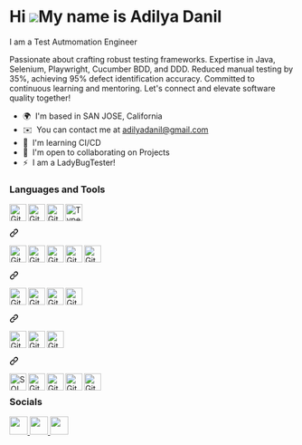 Hi ![](https://user-images.githubusercontent.com/18350557/176309783-0785949b-9127-417c-8b55-ab5a4333674e.gif)My name is Adilya Danil
====================================================================================================================================
I am a Test Autmomation Engineer

Passionate about crafting robust testing frameworks. Expertise in Java, Selenium, Playwright, Cucumber BDD, and DDD. Reduced manual testing by 35%, achieving 95% defect identification accuracy. Committed to continuous learning and mentoring. Let's connect and elevate software quality together! 

* 🌍  I'm based in SAN JOSE, California
* ✉️  You can contact me at [adilyadanil@gmail.com](mailto:adilyadanil@gmail.com)
* 🧠  I'm learning CI/CD
* 🤝  I'm open to collaborating on Projects
* ⚡  I am a LadyBugTester!

### Languages and Tools

<p dir="auto"><a target="_blank" rel="noopener noreferrer nofollow" href="https://camo.githubusercontent.com/973913d161ca9ac03d1e941e3c0a9785dd928059a48274ed2b3ff564b5c564b2/68747470733a2f2f63646e2e6a7364656c6976722e6e65742f67682f64657669636f6e732f64657669636f6e2f69636f6e732f6a6176612f6a6176612d6f726967696e616c2e737667"><img align="left" alt="Git" width="30px" src="https://camo.githubusercontent.com/973913d161ca9ac03d1e941e3c0a9785dd928059a48274ed2b3ff564b5c564b2/68747470733a2f2f63646e2e6a7364656c6976722e6e65742f67682f64657669636f6e732f64657669636f6e2f69636f6e732f6a6176612f6a6176612d6f726967696e616c2e737667" data-canonical-src="https://cdn.jsdelivr.net/gh/devicons/devicon/icons/java/java-original.svg" style="max-width: 100%;"></a></p>
<p dir="auto"><a target="_blank" rel="noopener noreferrer nofollow" href="https://camo.githubusercontent.com/0d5534dd6a655164d3127c270557a5e39450dec8c22f71a9830359b6bd8e749b/68747470733a2f2f63646e2e6a7364656c6976722e6e65742f67682f64657669636f6e732f64657669636f6e2f69636f6e732f707974686f6e2f707974686f6e2d706c61696e2e737667"><img align="left" alt="Git" width="30px" src="https://camo.githubusercontent.com/0d5534dd6a655164d3127c270557a5e39450dec8c22f71a9830359b6bd8e749b/68747470733a2f2f63646e2e6a7364656c6976722e6e65742f67682f64657669636f6e732f64657669636f6e2f69636f6e732f707974686f6e2f707974686f6e2d706c61696e2e737667" data-canonical-src="https://cdn.jsdelivr.net/gh/devicons/devicon/icons/python/python-plain.svg" style="max-width: 100%;"></a></p>
<p dir="auto"><a target="_blank" rel="noopener noreferrer nofollow" href="https://camo.githubusercontent.com/3d0ddeed2c709ed1cbce62a9c624d0f719d5ed695567a2eef03d61a70c7ff336/68747470733a2f2f63646e2e6a7364656c6976722e6e65742f67682f64657669636f6e732f64657669636f6e2f69636f6e732f6a6176617363726970742f6a6176617363726970742d706c61696e2e737667"><img align="left" alt="Git" width="30px" src="https://camo.githubusercontent.com/3d0ddeed2c709ed1cbce62a9c624d0f719d5ed695567a2eef03d61a70c7ff336/68747470733a2f2f63646e2e6a7364656c6976722e6e65742f67682f64657669636f6e732f64657669636f6e2f69636f6e732f6a6176617363726970742f6a6176617363726970742d706c61696e2e737667" data-canonical-src="https://cdn.jsdelivr.net/gh/devicons/devicon/icons/javascript/javascript-plain.svg" style="max-width: 100%;"></a></p>
<p dir="auto">
  <a target="_blank" rel="noopener noreferrer nofollow" href="https://www.typescriptlang.org/">
    <img align="left" alt="TypeScript" width="30px" src="https://cdn.jsdelivr.net/gh/devicons/devicon/icons/typescript/typescript-plain.svg" style="max-width: 100%;">
  </a>
</p>


<div class="markdown-heading" dir="auto"><h3 class="heading-element" dir="auto"> ⠀ </h3><a id="user-content---" class="anchor" aria-label="Permalink:  ⠀ " href="#--"><svg class="octicon octicon-link" viewBox="0 0 16 16" version="1.1" width="16" height="16" aria-hidden="true"><path d="m7.775 3.275 1.25-1.25a3.5 3.5 0 1 1 4.95 4.95l-2.5 2.5a3.5 3.5 0 0 1-4.95 0 .751.751 0 0 1 .018-1.042.751.751 0 0 1 1.042-.018 1.998 1.998 0 0 0 2.83 0l2.5-2.5a2.002 2.002 0 0 0-2.83-2.83l-1.25 1.25a.751.751 0 0 1-1.042-.018.751.751 0 0 1-.018-1.042Zm-4.69 9.64a1.998 1.998 0 0 0 2.83 0l1.25-1.25a.751.751 0 0 1 1.042.018.751.751 0 0 1 .018 1.042l-1.25 1.25a3.5 3.5 0 1 1-4.95-4.95l2.5-2.5a3.5 3.5 0 0 1 4.95 0 .751.751 0 0 1-.018 1.042.751.751 0 0 1-1.042.018 1.998 1.998 0 0 0-2.83 0l-2.5 2.5a1.998 1.998 0 0 0 0 2.83Z"></path></svg></a></div>
<p dir="auto"><a target="_blank" rel="noopener noreferrer nofollow" href="https://camo.githubusercontent.com/41d87ee17396daf58a6f69ce5322a9c917eb71507026bab98fa1bbf013dd94ff/68747470733a2f2f63646e2e6a7364656c6976722e6e65742f67682f64657669636f6e732f64657669636f6e406c61746573742f69636f6e732f637563756d6265722f637563756d6265722d706c61696e2e737667"><img align="left" alt="Git" width="30px" src="https://camo.githubusercontent.com/41d87ee17396daf58a6f69ce5322a9c917eb71507026bab98fa1bbf013dd94ff/68747470733a2f2f63646e2e6a7364656c6976722e6e65742f67682f64657669636f6e732f64657669636f6e406c61746573742f69636f6e732f637563756d6265722f637563756d6265722d706c61696e2e737667" data-canonical-src="https://cdn.jsdelivr.net/gh/devicons/devicon@latest/icons/cucumber/cucumber-plain.svg" style="max-width: 100%;"></a></p>
<p dir="auto"><a target="_blank" rel="noopener noreferrer nofollow" href="https://camo.githubusercontent.com/96140b38d94196bf220e0e0af539b65416d7641919914362f9353e8feff380e4/68747470733a2f2f63646e2e6a7364656c6976722e6e65742f67682f64657669636f6e732f64657669636f6e406c61746573742f69636f6e732f73656c656e69756d2f73656c656e69756d2d6f726967696e616c2e737667"><img align="left" alt="Git" width="30px" src="https://camo.githubusercontent.com/96140b38d94196bf220e0e0af539b65416d7641919914362f9353e8feff380e4/68747470733a2f2f63646e2e6a7364656c6976722e6e65742f67682f64657669636f6e732f64657669636f6e406c61746573742f69636f6e732f73656c656e69756d2f73656c656e69756d2d6f726967696e616c2e737667" data-canonical-src="https://cdn.jsdelivr.net/gh/devicons/devicon@latest/icons/selenium/selenium-original.svg" style="max-width: 100%;"></a></p>
<p dir="auto"><a target="_blank" rel="noopener noreferrer nofollow" href="https://camo.githubusercontent.com/3aad7b327821eef0a5a8862c5b251fa89bbeb49543ddde9df7479f80362bf84d/68747470733a2f2f63646e2e6a7364656c6976722e6e65742f67682f64657669636f6e732f64657669636f6e406c61746573742f69636f6e732f706c61797772696768742f706c61797772696768742d6f726967696e616c2e737667"><img align="left" alt="Git" width="30px" src="https://camo.githubusercontent.com/3aad7b327821eef0a5a8862c5b251fa89bbeb49543ddde9df7479f80362bf84d/68747470733a2f2f63646e2e6a7364656c6976722e6e65742f67682f64657669636f6e732f64657669636f6e406c61746573742f69636f6e732f706c61797772696768742f706c61797772696768742d6f726967696e616c2e737667" data-canonical-src="https://cdn.jsdelivr.net/gh/devicons/devicon@latest/icons/playwright/playwright-original.svg" style="max-width: 100%;"></a></p>
<p dir="auto"><a target="_blank" rel="noopener noreferrer nofollow" href="https://camo.githubusercontent.com/f1b14f5a8aae532ee35a8f5a3560223f34dfa259c36c85274f4dcca6ea126531/68747470733a2f2f63646e2e6a7364656c6976722e6e65742f67682f64657669636f6e732f64657669636f6e406c61746573742f69636f6e732f6b61726174656c6162732f6b61726174656c6162732d6f726967696e616c2e737667"><img align="left" alt="Git" width="30px" src="https://camo.githubusercontent.com/f1b14f5a8aae532ee35a8f5a3560223f34dfa259c36c85274f4dcca6ea126531/68747470733a2f2f63646e2e6a7364656c6976722e6e65742f67682f64657669636f6e732f64657669636f6e406c61746573742f69636f6e732f6b61726174656c6162732f6b61726174656c6162732d6f726967696e616c2e737667" data-canonical-src="https://cdn.jsdelivr.net/gh/devicons/devicon@latest/icons/karatelabs/karatelabs-original.svg" style="max-width: 100%;"></a></p>
<p dir="auto"><a target="_blank" rel="noopener noreferrer nofollow" href="https://camo.githubusercontent.com/fd122f381b82d52b429276de98cb444cc886ca22a9be231cf3dd9fdc70dd4ad5/68747470733a2f2f63646e2e6a7364656c6976722e6e65742f67682f64657669636f6e732f64657669636f6e406c61746573742f69636f6e732f63797072657373696f2f63797072657373696f2d6f726967696e616c2e737667"><img align="left" alt="Git" width="30px" src="https://camo.githubusercontent.com/fd122f381b82d52b429276de98cb444cc886ca22a9be231cf3dd9fdc70dd4ad5/68747470733a2f2f63646e2e6a7364656c6976722e6e65742f67682f64657669636f6e732f64657669636f6e406c61746573742f69636f6e732f63797072657373696f2f63797072657373696f2d6f726967696e616c2e737667" data-canonical-src="https://cdn.jsdelivr.net/gh/devicons/devicon@latest/icons/cypressio/cypressio-original.svg" style="max-width: 100%;"></a></p>

<div class="markdown-heading" dir="auto"><h3 class="heading-element" dir="auto"> ⠀ </h3><a id="user-content----1" class="anchor" aria-label="Permalink:  ⠀ " href="#---1"><svg class="octicon octicon-link" viewBox="0 0 16 16" version="1.1" width="16" height="16" aria-hidden="true"><path d="m7.775 3.275 1.25-1.25a3.5 3.5 0 1 1 4.95 4.95l-2.5 2.5a3.5 3.5 0 0 1-4.95 0 .751.751 0 0 1 .018-1.042.751.751 0 0 1 1.042-.018 1.998 1.998 0 0 0 2.83 0l2.5-2.5a2.002 2.002 0 0 0-2.83-2.83l-1.25 1.25a.751.751 0 0 1-1.042-.018.751.751 0 0 1-.018-1.042Zm-4.69 9.64a1.998 1.998 0 0 0 2.83 0l1.25-1.25a.751.751 0 0 1 1.042.018.751.751 0 0 1 .018 1.042l-1.25 1.25a3.5 3.5 0 1 1-4.95-4.95l2.5-2.5a3.5 3.5 0 0 1 4.95 0 .751.751 0 0 1-.018 1.042.751.751 0 0 1-1.042.018 1.998 1.998 0 0 0-2.83 0l-2.5 2.5a1.998 1.998 0 0 0 0 2.83Z"></path></svg></a></div>
<p dir="auto"><a target="_blank" rel="noopener noreferrer nofollow" href="https://camo.githubusercontent.com/bbcf7f21beff42ef6ff1581325d63f9e943017fb2a5612ae58682b263688328e/68747470733a2f2f63646e2e6a7364656c6976722e6e65742f67682f64657669636f6e732f64657669636f6e406c61746573742f69636f6e732f6a656e6b696e732f6a656e6b696e732d6f726967696e616c2e737667"><img align="left" alt="Git" width="30px" src="https://camo.githubusercontent.com/bbcf7f21beff42ef6ff1581325d63f9e943017fb2a5612ae58682b263688328e/68747470733a2f2f63646e2e6a7364656c6976722e6e65742f67682f64657669636f6e732f64657669636f6e406c61746573742f69636f6e732f6a656e6b696e732f6a656e6b696e732d6f726967696e616c2e737667" data-canonical-src="https://cdn.jsdelivr.net/gh/devicons/devicon@latest/icons/jenkins/jenkins-original.svg" style="max-width: 100%;"></a></p>
<p dir="auto"><a target="_blank" rel="noopener noreferrer nofollow" href="https://camo.githubusercontent.com/38827655e1ae0e1518d635ad89e8aa46b7f977c795952245c36a2d58064f1803/68747470733a2f2f63646e2e6a7364656c6976722e6e65742f67682f64657669636f6e732f64657669636f6e2f69636f6e732f6769742f6769742d6f726967696e616c2e737667"><img align="left" alt="Git" width="30px" src="https://camo.githubusercontent.com/38827655e1ae0e1518d635ad89e8aa46b7f977c795952245c36a2d58064f1803/68747470733a2f2f63646e2e6a7364656c6976722e6e65742f67682f64657669636f6e732f64657669636f6e2f69636f6e732f6769742f6769742d6f726967696e616c2e737667" data-canonical-src="https://cdn.jsdelivr.net/gh/devicons/devicon/icons/git/git-original.svg" style="max-width: 100%;"></a></p>
<p dir="auto"><a target="_blank" rel="noopener noreferrer nofollow" href="https://camo.githubusercontent.com/e245c978ad271d30dcbfa637b0aad42d3532c5fa467a778e01c2210ed6c5ef81/68747470733a2f2f63646e2e6a7364656c6976722e6e65742f67682f64657669636f6e732f64657669636f6e2f69636f6e732f6769746875622f6769746875622d6f726967696e616c2e737667"><img align="left" alt="GitHub" width="30px" src="https://camo.githubusercontent.com/e245c978ad271d30dcbfa637b0aad42d3532c5fa467a778e01c2210ed6c5ef81/68747470733a2f2f63646e2e6a7364656c6976722e6e65742f67682f64657669636f6e732f64657669636f6e2f69636f6e732f6769746875622f6769746875622d6f726967696e616c2e737667" data-canonical-src="https://cdn.jsdelivr.net/gh/devicons/devicon/icons/github/github-original.svg" style="max-width: 100%;"></a></p>
<p dir="auto"><a target="_blank" rel="noopener noreferrer nofollow" href="https://camo.githubusercontent.com/241b7e8f9363143625520cc2f46f904d5ca9033098c77fc14a47661a30d43998/68747470733a2f2f63646e2e6a7364656c6976722e6e65742f67682f64657669636f6e732f64657669636f6e406c61746573742f69636f6e732f616d617a6f6e77656273657276696365732f616d617a6f6e77656273657276696365732d6f726967696e616c2d776f72646d61726b2e737667"><img align="left" alt="Git" width="30px" src="https://camo.githubusercontent.com/241b7e8f9363143625520cc2f46f904d5ca9033098c77fc14a47661a30d43998/68747470733a2f2f63646e2e6a7364656c6976722e6e65742f67682f64657669636f6e732f64657669636f6e406c61746573742f69636f6e732f616d617a6f6e77656273657276696365732f616d617a6f6e77656273657276696365732d6f726967696e616c2d776f72646d61726b2e737667" data-canonical-src="https://cdn.jsdelivr.net/gh/devicons/devicon@latest/icons/amazonwebservices/amazonwebservices-original-wordmark.svg" style="max-width: 100%;"></a></p>
<div class="markdown-heading" dir="auto"><h3 class="heading-element" dir="auto"> ⠀ </h3><a id="user-content----2" class="anchor" aria-label="Permalink:  ⠀ " href="#---2"><svg class="octicon octicon-link" viewBox="0 0 16 16" version="1.1" width="16" height="16" aria-hidden="true"><path d="m7.775 3.275 1.25-1.25a3.5 3.5 0 1 1 4.95 4.95l-2.5 2.5a3.5 3.5 0 0 1-4.95 0 .751.751 0 0 1 .018-1.042.751.751 0 0 1 1.042-.018 1.998 1.998 0 0 0 2.83 0l2.5-2.5a2.002 2.002 0 0 0-2.83-2.83l-1.25 1.25a.751.751 0 0 1-1.042-.018.751.751 0 0 1-.018-1.042Zm-4.69 9.64a1.998 1.998 0 0 0 2.83 0l1.25-1.25a.751.751 0 0 1 1.042.018.751.751 0 0 1 .018 1.042l-1.25 1.25a3.5 3.5 0 1 1-4.95-4.95l2.5-2.5a3.5 3.5 0 0 1 4.95 0 .751.751 0 0 1-.018 1.042.751.751 0 0 1-1.042.018 1.998 1.998 0 0 0-2.83 0l-2.5 2.5a1.998 1.998 0 0 0 0 2.83Z"></path></svg></a></div>
<p dir="auto"><a target="_blank" rel="noopener noreferrer nofollow" href="https://camo.githubusercontent.com/36dfc977e8aec295e2c183030c2af3cb06ba50117998aac27e447307dab9067a/68747470733a2f2f63646e2e6a7364656c6976722e6e65742f67682f64657669636f6e732f64657669636f6e406c61746573742f69636f6e732f696e74656c6c696a2f696e74656c6c696a2d6f726967696e616c2e737667"><img align="left" alt="Git" width="30px" src="https://camo.githubusercontent.com/36dfc977e8aec295e2c183030c2af3cb06ba50117998aac27e447307dab9067a/68747470733a2f2f63646e2e6a7364656c6976722e6e65742f67682f64657669636f6e732f64657669636f6e406c61746573742f69636f6e732f696e74656c6c696a2f696e74656c6c696a2d6f726967696e616c2e737667" data-canonical-src="https://cdn.jsdelivr.net/gh/devicons/devicon@latest/icons/intellij/intellij-original.svg" style="max-width: 100%;"></a></p>
<p dir="auto"><a target="_blank" rel="noopener noreferrer nofollow" href="https://camo.githubusercontent.com/173a105160675554870ede1b64fa833abecd95a7eca7777b63a9f8df1287e5e0/68747470733a2f2f63646e2e6a7364656c6976722e6e65742f67682f64657669636f6e732f64657669636f6e406c61746573742f69636f6e732f7673636f64652f7673636f64652d6f726967696e616c2d776f72646d61726b2e737667"><img align="left" alt="Git" width="30px" src="https://camo.githubusercontent.com/173a105160675554870ede1b64fa833abecd95a7eca7777b63a9f8df1287e5e0/68747470733a2f2f63646e2e6a7364656c6976722e6e65742f67682f64657669636f6e732f64657669636f6e406c61746573742f69636f6e732f7673636f64652f7673636f64652d6f726967696e616c2d776f72646d61726b2e737667" data-canonical-src="https://cdn.jsdelivr.net/gh/devicons/devicon@latest/icons/vscode/vscode-original-wordmark.svg" style="max-width: 100%;"></a></p>
<p dir="auto"><a target="_blank" rel="noopener noreferrer nofollow" href="https://camo.githubusercontent.com/0425687c6e528926bf1d4471499ef8b468b9f877e1490b64212b9543e07f3cb5/68747470733a2f2f63646e2e6a7364656c6976722e6e65742f67682f64657669636f6e732f64657669636f6e406c61746573742f69636f6e732f6d6176656e2f6d6176656e2d6f726967696e616c2e737667"><img align="left" alt="Git" width="30px" src="https://camo.githubusercontent.com/0425687c6e528926bf1d4471499ef8b468b9f877e1490b64212b9543e07f3cb5/68747470733a2f2f63646e2e6a7364656c6976722e6e65742f67682f64657669636f6e732f64657669636f6e406c61746573742f69636f6e732f6d6176656e2f6d6176656e2d6f726967696e616c2e737667" data-canonical-src="https://cdn.jsdelivr.net/gh/devicons/devicon@latest/icons/maven/maven-original.svg" style="max-width: 100%;"></a></p>
<div class="markdown-heading" dir="auto"><h3 class="heading-element" dir="auto"> ⠀ </h3><a id="user-content----3" class="anchor" aria-label="Permalink:  ⠀ " href="#---3"><svg class="octicon octicon-link" viewBox="0 0 16 16" version="1.1" width="16" height="16" aria-hidden="true"><path d="m7.775 3.275 1.25-1.25a3.5 3.5 0 1 1 4.95 4.95l-2.5 2.5a3.5 3.5 0 0 1-4.95 0 .751.751 0 0 1 .018-1.042.751.751 0 0 1 1.042-.018 1.998 1.998 0 0 0 2.83 0l2.5-2.5a2.002 2.002 0 0 0-2.83-2.83l-1.25 1.25a.751.751 0 0 1-1.042-.018.751.751 0 0 1-.018-1.042Zm-4.69 9.64a1.998 1.998 0 0 0 2.83 0l1.25-1.25a.751.751 0 0 1 1.042.018.751.751 0 0 1 .018 1.042l-1.25 1.25a3.5 3.5 0 1 1-4.95-4.95l2.5-2.5a3.5 3.5 0 0 1 4.95 0 .751.751 0 0 1-.018 1.042.751.751 0 0 1-1.042.018 1.998 1.998 0 0 0-2.83 0l-2.5 2.5a1.998 1.998 0 0 0 0 2.83Z"></path></svg></a></div>
<p dir="auto"><a target="_blank" rel="noopener noreferrer nofollow" href="https://camo.githubusercontent.com/00467f36bed2b9ff1a0e4e88705c104cf191d2a0d2fd8f6237ec6b2ad20549de/68747470733a2f2f63646e2e6a7364656c6976722e6e65742f67682f64657669636f6e732f64657669636f6e406c61746573742f69636f6e732f617a75726573716c64617461626173652f617a75726573716c64617461626173652d6f726967696e616c2e737667"><img align="left" alt="SQL" width="30px" src="https://camo.githubusercontent.com/00467f36bed2b9ff1a0e4e88705c104cf191d2a0d2fd8f6237ec6b2ad20549de/68747470733a2f2f63646e2e6a7364656c6976722e6e65742f67682f64657669636f6e732f64657669636f6e406c61746573742f69636f6e732f617a75726573716c64617461626173652f617a75726573716c64617461626173652d6f726967696e616c2e737667" data-canonical-src="https://cdn.jsdelivr.net/gh/devicons/devicon@latest/icons/azuresqldatabase/azuresqldatabase-original.svg" style="max-width: 100%;"></a></p>
<p dir="auto"><a target="_blank" rel="noopener noreferrer nofollow" href="https://camo.githubusercontent.com/ad52d5d44062105519ff4557761c41286529f9c1da0ff49631c9b2de427095a3/68747470733a2f2f63646e2e6a7364656c6976722e6e65742f67682f64657669636f6e732f64657669636f6e406c61746573742f69636f6e732f6f7261636c652f6f7261636c652d6f726967696e616c2e737667"><img align="left" alt="Git" width="30px" src="https://camo.githubusercontent.com/ad52d5d44062105519ff4557761c41286529f9c1da0ff49631c9b2de427095a3/68747470733a2f2f63646e2e6a7364656c6976722e6e65742f67682f64657669636f6e732f64657669636f6e406c61746573742f69636f6e732f6f7261636c652f6f7261636c652d6f726967696e616c2e737667" data-canonical-src="https://cdn.jsdelivr.net/gh/devicons/devicon@latest/icons/oracle/oracle-original.svg" style="max-width: 100%;"></a></p>
<p dir="auto"><a target="_blank" rel="noopener noreferrer nofollow" href="https://camo.githubusercontent.com/02eacae6e72b013b05a65eec18937da4e03c46749df13e978af9d7e094c93f01/68747470733a2f2f63646e2e6a7364656c6976722e6e65742f67682f64657669636f6e732f64657669636f6e406c61746573742f69636f6e732f6d7973716c2f6d7973716c2d6f726967696e616c2d776f72646d61726b2e737667"><img align="left" alt="Git" width="30px" src="https://camo.githubusercontent.com/02eacae6e72b013b05a65eec18937da4e03c46749df13e978af9d7e094c93f01/68747470733a2f2f63646e2e6a7364656c6976722e6e65742f67682f64657669636f6e732f64657669636f6e406c61746573742f69636f6e732f6d7973716c2f6d7973716c2d6f726967696e616c2d776f72646d61726b2e737667" data-canonical-src="https://cdn.jsdelivr.net/gh/devicons/devicon@latest/icons/mysql/mysql-original-wordmark.svg" style="max-width: 100%;"></a></p>
<p dir="auto"><a target="_blank" rel="noopener noreferrer nofollow" href="https://camo.githubusercontent.com/f1fa64232471f04ca1bf239bf56c843ded172b773831349b78134facecb1786f/68747470733a2f2f63646e2e6a7364656c6976722e6e65742f67682f64657669636f6e732f64657669636f6e406c61746573742f69636f6e732f706f737467726573716c2f706f737467726573716c2d6f726967696e616c2d776f72646d61726b2e737667"><img align="left" alt="Git" width="30px" src="https://camo.githubusercontent.com/f1fa64232471f04ca1bf239bf56c843ded172b773831349b78134facecb1786f/68747470733a2f2f63646e2e6a7364656c6976722e6e65742f67682f64657669636f6e732f64657669636f6e406c61746573742f69636f6e732f706f737467726573716c2f706f737467726573716c2d6f726967696e616c2d776f72646d61726b2e737667" data-canonical-src="https://cdn.jsdelivr.net/gh/devicons/devicon@latest/icons/postgresql/postgresql-original-wordmark.svg" style="max-width: 100%;"></a></p>
<p dir="auto"><a target="_blank" rel="noopener noreferrer nofollow" href="https://camo.githubusercontent.com/bc9210d3d2adca1a24e793317bb272044fb0be26ee5889f331ce020e94871c81/68747470733a2f2f63646e2e6a7364656c6976722e6e65742f67682f64657669636f6e732f64657669636f6e406c61746573742f69636f6e732f73716c6974652f73716c6974652d6f726967696e616c2d776f72646d61726b2e737667"><img align="left" alt="Git" width="30px" src="https://camo.githubusercontent.com/bc9210d3d2adca1a24e793317bb272044fb0be26ee5889f331ce020e94871c81/68747470733a2f2f63646e2e6a7364656c6976722e6e65742f67682f64657669636f6e732f64657669636f6e406c61746573742f69636f6e732f73716c6974652f73716c6974652d6f726967696e616c2d776f72646d61726b2e737667" data-canonical-src="https://cdn.jsdelivr.net/gh/devicons/devicon@latest/icons/sqlite/sqlite-original-wordmark.svg" style="max-width: 100%;"></a>
</p>
<br>
</article>
</div>
</div>





### Socials

<p align="left"> <a href="https://discord.com/users/aridan3213" target="_blank" rel="noreferrer"> <picture> <source media="(prefers-color-scheme: dark)" srcset="https://raw.githubusercontent.com/danielcranney/readme-generator/main/public/icons/socials/discord-dark.svg" /> <source media="(prefers-color-scheme: light)" srcset="https://raw.githubusercontent.com/danielcranney/readme-generator/main/public/icons/socials/discord.svg" /> <img src="https://raw.githubusercontent.com/danielcranney/readme-generator/main/public/icons/socials/discord.svg" width="32" height="32" /> </picture> </a> <a href="https://www.github.com/adilyadanil" target="_blank" rel="noreferrer"> <picture> <source media="(prefers-color-scheme: dark)" srcset="https://raw.githubusercontent.com/danielcranney/readme-generator/main/public/icons/socials/github-dark.svg" /> <source media="(prefers-color-scheme: light)" srcset="https://raw.githubusercontent.com/danielcranney/readme-generator/main/public/icons/socials/github.svg" /> <img src="https://raw.githubusercontent.com/danielcranney/readme-generator/main/public/icons/socials/github.svg" width="32" height="32" /> </picture> </a> <a href="https://www.linkedin.com/in/adilyadanil" target="_blank" rel="noreferrer"> <picture> <source media="(prefers-color-scheme: dark)" srcset="https://raw.githubusercontent.com/danielcranney/readme-generator/main/public/icons/socials/linkedin-dark.svg" /> <source media="(prefers-color-scheme: light)" srcset="https://raw.githubusercontent.com/danielcranney/readme-generator/main/public/icons/socials/linkedin.svg" /> <img src="https://raw.githubusercontent.com/danielcranney/readme-generator/main/public/icons/socials/linkedin.svg" width="32" height="32" /> </picture> </a></p>
